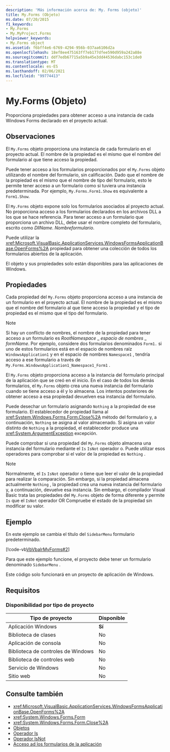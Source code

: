 ```yaml
---
description: 'Más información acerca de: My. Forms (objeto)'
title: My.Forms (Objeto)
ms.date: 07/20/2015
f1_keywords:
- My.Forms
- My.MyProject.Forms
helpviewer_keywords:
- My.Forms object
ms.assetid: f6bff4e6-6769-4294-956b-037aa6106d2a
ms.openlocfilehash: 18ef8ee475163ff7eb177dfee590d959a242a88e
ms.sourcegitcommit: ddf7edb67715a5b9a45e3dd44536dabc153c1de0
ms.translationtype: MT
ms.contentlocale: es-ES
ms.lasthandoff: 02/06/2021
ms.locfileid: "99774413"
---
```

# <a name="myforms-object"></a>My.Forms (Objeto)

Proporciona propiedades para obtener acceso a una instancia de cada Windows Forms declarado en el proyecto actual.

## <a name="remarks"></a>Observaciones

El `My.Forms` objeto proporciona una instancia de cada formulario en el proyecto actual. El nombre de la propiedad es el mismo que el nombre del formulario al que tiene acceso la propiedad.

Puede tener acceso a los formularios proporcionados por el `My.Forms` objeto utilizando el nombre del formulario, sin calificación. Dado que el nombre de la propiedad es el mismo que el nombre de tipo del formulario, esto le permite tener acceso a un formulario como si tuviera una instancia predeterminada. Por ejemplo, `My.Forms.Form1.Show` es equivalente a `Form1.Show`.

El `My.Forms` objeto expone solo los formularios asociados al proyecto actual. No proporciona acceso a los formularios declarados en los archivos DLL a los que se hace referencia. Para tener acceso a un formulario que proporciona un archivo DLL, debe usar el nombre completo del formulario, escrito como *DllName*. *Nombreformulario*.

Puede utilizar la <xref:Microsoft.VisualBasic.ApplicationServices.WindowsFormsApplicationBase.OpenForms%2A> propiedad para obtener una colección de todos los formularios abiertos de la aplicación.

El objeto y sus propiedades solo están disponibles para las aplicaciones de Windows.

## <a name="properties"></a>Propiedades

Cada propiedad del `My.Forms` objeto proporciona acceso a una instancia de un formulario en el proyecto actual. El nombre de la propiedad es el mismo que el nombre del formulario al que tiene acceso la propiedad y el tipo de propiedad es el mismo que el tipo del formulario.

> [!NOTE]
> Si hay un conflicto de nombres, el nombre de la propiedad para tener acceso a un formulario es *RootNamespace* _ *espacio de nombres* \_ *formName*. Por ejemplo, considere dos formularios denominados `Form1.` si uno de estos formularios está en el espacio de nombres raíz `WindowsApplication1` y en el espacio de nombres `Namespace1` , tendría acceso a ese formulario a través de `My.Forms.WindowsApplication1_Namespace1_Form1` .

El `My.Forms` objeto proporciona acceso a la instancia del formulario principal de la aplicación que se creó en el inicio. En el caso de todos los demás formularios, el `My.Forms` objeto crea una nueva instancia del formulario cuando se tiene acceso a él y lo almacena. Los intentos posteriores de obtener acceso a esa propiedad devuelven esa instancia del formulario.

Puede desechar un formulario asignando `Nothing` a la propiedad de ese formulario. El establecedor de propiedad llama al <xref:System.Windows.Forms.Form.Close%2A> método del formulario y, a continuación, `Nothing` se asigna al valor almacenado. Si asigna un valor distinto de `Nothing` a la propiedad, el establecedor produce una <xref:System.ArgumentException> excepción.

Puede comprobar si una propiedad del `My.Forms` objeto almacena una instancia del formulario mediante el `Is` `IsNot` operador o. Puede utilizar esos operadores para comprobar si el valor de la propiedad es `Nothing` .

> [!NOTE]
> Normalmente, el `Is` `IsNot` operador o tiene que leer el valor de la propiedad para realizar la comparación. Sin embargo, si la propiedad almacena actualmente `Nothing` , la propiedad crea una nueva instancia del formulario y, a continuación, devuelve esa instancia. Sin embargo, el compilador Visual Basic trata las propiedades del `My.Forms` objeto de forma diferente y permite `Is` que el `IsNot` operador OR Compruebe el estado de la propiedad sin modificar su valor.

## <a name="example"></a>Ejemplo

En este ejemplo se cambia el título del `SidebarMenu` formulario predeterminado.

[!code-vb[VbVbalrMyForms#2](~/samples/snippets/visualbasic/VS_Snippets_VBCSharp/VbVbalrMyForms/VB/Class1.vb#2)]

Para que este ejemplo funcione, el proyecto debe tener un formulario denominado `SidebarMenu` .

Este código solo funcionará en un proyecto de aplicación de Windows.

## <a name="requirements"></a>Requisitos

### <a name="availability-by-project-type"></a>Disponibilidad por tipo de proyecto

|Tipo de proyecto|Disponible|
|---|---|
|Aplicación Windows|**Sí**|
|Biblioteca de clases|No|
|Aplicación de consola|No|
|Biblioteca de controles de Windows|No|
|Biblioteca de controles web|No|
|Servicio de Windows|No|
|Sitio web|No|

## <a name="see-also"></a>Consulte también

- <xref:Microsoft.VisualBasic.ApplicationServices.WindowsFormsApplicationBase.OpenForms%2A>
- <xref:System.Windows.Forms.Form>
- <xref:System.Windows.Forms.Form.Close%2A>
- [Objetos](index.md)
- [Operador Is](../operators/is-operator.md)
- [Operador IsNot](../operators/isnot-operator.md)
- [Acceso ad los formularios de la aplicación](../../developing-apps/programming/accessing-application-forms.md)
